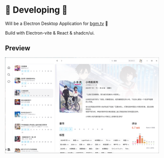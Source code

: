 # 🚧 Developing 🚧

Will be a Electron Desktop Application for [bgm.tv](https://bgm.tv) 🎉

Build with Electron-vite & React & shadcn/ui.

## Preview

![Preview Image](doc/preview.png)
